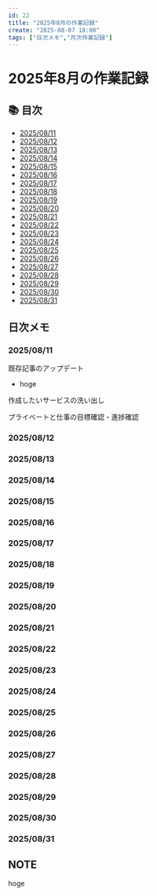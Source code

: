 ```yaml
---
id: 22
title: "2025年8月の作業記録"
create: "2025-08-07 18:00"
tags: ["日次メモ","月次作業記録"]
---
```


# 2025年8月の作業記録

## 📚 目次

- [2025/08/11](#20250811)
- [2025/08/12](#20250812)
- [2025/08/13](#20250813)
- [2025/08/14](#20250814)
- [2025/08/15](#20250815)
- [2025/08/16](#20250816)
- [2025/08/17](#20250817)
- [2025/08/18](#20250818)
- [2025/08/19](#20250819)
- [2025/08/20](#20250820)
- [2025/08/21](#20250821)
- [2025/08/22](#20250822)
- [2025/08/23](#20250823)
- [2025/08/24](#20250824)
- [2025/08/25](#20250825)
- [2025/08/26](#20250826)
- [2025/08/27](#20250827)
- [2025/08/28](#20250828)
- [2025/08/29](#20250829)
- [2025/08/30](#20250830)
- [2025/08/31](#20250831)



## 日次メモ
### 2025/08/11

既存記事のアップデート
- hoge

作成したいサービスの洗い出し


プライベートと仕事の目標確認・進捗確認

### 2025/08/12

### 2025/08/13

### 2025/08/14

### 2025/08/15

### 2025/08/16

### 2025/08/17

### 2025/08/18

### 2025/08/19

### 2025/08/20

### 2025/08/21

### 2025/08/22

### 2025/08/23

### 2025/08/24

### 2025/08/25

### 2025/08/26

### 2025/08/27

### 2025/08/28

### 2025/08/29

### 2025/08/30

### 2025/08/31


## NOTE

hoge
